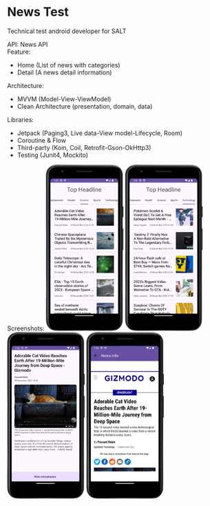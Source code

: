 # News Test
Technical test android developer for SALT

API: News API  
Feature:
- Home (List of news with categories)
- Detail (A news detail information)

Architecture:
- MVVM (Model-View-ViewModel)
- Clean Architecture (presentation, domain, data)

Libraries:
- Jetpack (Paging3, Live data-View model-Lifecycle, Room)
- Coroutine & Flow
- Third-party (Koin, Coil, Retrofit-Gson-OkHttp3)
- Testing (Junit4, Mockito)

Screenshots:
<img src="https://github.com/yogadwiprasetyo/news-test/blob/main/screenshots/Screenshot-1.png" width="180"/>
<img src="https://github.com/yogadwiprasetyo/news-test/blob/main/screenshots/Screenshot-2.png" width="180"/>
<img src="https://github.com/yogadwiprasetyo/news-test/blob/main/screenshots/Screenshot-3.png" width="180"/>
<img src="https://github.com/yogadwiprasetyo/news-test/blob/main/screenshots/Screenshot-4.png" width="180"/>

